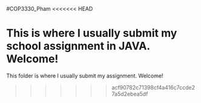 #COP3330_Pham
<<<<<<< HEAD

This is where I usually submit my school assignment in JAVA. Welcome! 
=======
This folder is where I usually submit my assignment. Welcome!
>>>>>>> acf90782c71398cf4a416c7ccde27a5d2ebea5df
